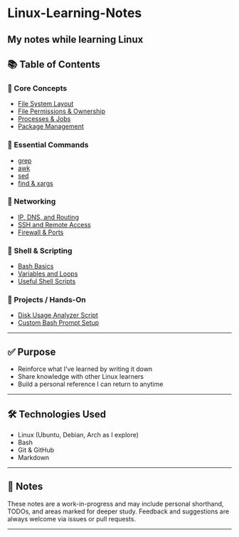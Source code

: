 # Linux-Learning-Notes
My notes while learning Linux
--------
## 📚 Table of Contents

### 🔹 Core Concepts
- [File System Layout](file-system.md)
- [File Permissions & Ownership](permissions.md)
- [Processes & Jobs](processes.md)
- [Package Management](packages.md)

### 🔹 Essential Commands
- [grep](commands/grep.md)
- [awk](commands/awk.md)
- [sed](commands/sed.md)
- [find & xargs](commands/find-xargs.md)

### 🔹 Networking
- [IP, DNS, and Routing](networking/ip-dns-routing.md)
- [SSH and Remote Access](networking/ssh.md)
- [Firewall & Ports](networking/firewall.md)

### 🔹 Shell & Scripting
- [Bash Basics](scripting/bash.md)
- [Variables and Loops](scripting/variables-loops.md)
- [Useful Shell Scripts](scripting/useful-scripts.md)

### 🔹 Projects / Hands-On
- [Disk Usage Analyzer Script](projects/disk-usage-script.md)
- [Custom Bash Prompt Setup](projects/bash-prompt.md)

---

## ✅ Purpose

- Reinforce what I’ve learned by writing it down
- Share knowledge with other Linux learners
- Build a personal reference I can return to anytime

---

## 🛠 Technologies Used

- Linux (Ubuntu, Debian, Arch as I explore)
- Bash
- Git & GitHub
- Markdown

---

## 📌 Notes

These notes are a work-in-progress and may include personal shorthand, TODOs, and areas marked for deeper study. Feedback and suggestions are always welcome via issues or pull requests.

---